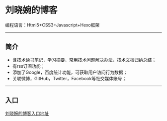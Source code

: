 # 刘晓婉的博客
<p>编程语言：Html5+CSS3+Javascript+Hexo框架</p>

----
## 简介

- 含技术读书笔记，学习摘要，常用技术问题解决办法，技术文档归纳总结；
- 有rss订阅功能；
- 添加了Google，百度统计功能，可获取用户访问行为数据；
- 关联微博，GitHub，Twitter，Facebook等社交媒体账号；

----

## 入口

[刘晓婉的博客入口地址](http://www.liuxiaowan.com)

